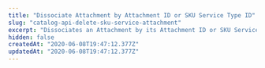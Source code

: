 ```yaml
---
title: "Dissociate Attachment by Attachment ID or SKU Service Type ID"
slug: "catalog-api-delete-sku-service-attachment"
excerpt: "Dissociates an Attachment by its Attachment ID or SKU Service Type ID from an SKU Service Type"
hidden: false
createdAt: "2020-06-08T19:47:12.377Z"
updatedAt: "2020-06-08T19:47:12.377Z"
---
```

